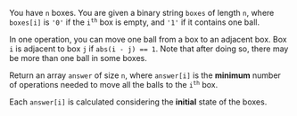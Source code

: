 You have `n` boxes. You are given a binary string `boxes` of length `n`, where `boxes[i]` is `'0'` if the <code>i<sup>th</sup></code> box is empty, and `'1'` if it contains one ball.

In one operation, you can move one ball from a box to an adjacent box. Box `i` is adjacent to box `j` if `abs(i - j) == 1`. Note that after doing so, there may be more than one ball in some boxes.

Return an array `answer` of size `n`, where `answer[i]` is the **minimum** number of operations needed to move all the balls to the <code>i<sup>th</sup></code> box.

Each `answer[i]` is calculated considering the **initial** state of the boxes.